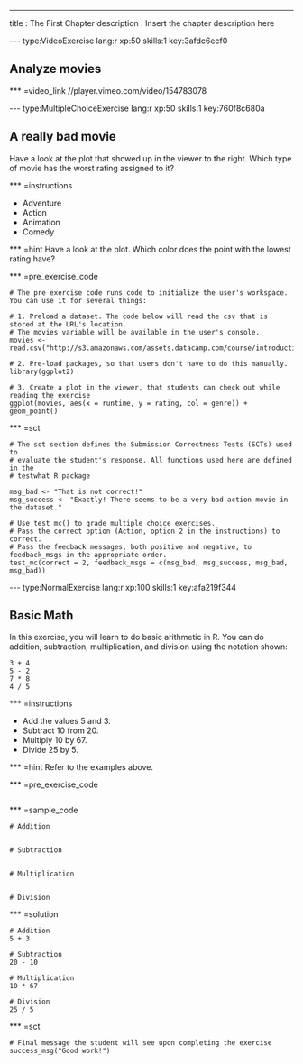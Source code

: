 ---
title       : The First Chapter
description : Insert the chapter description here


--- type:VideoExercise lang:r xp:50 skills:1 key:3afdc6ecf0
## Analyze movies

*** =video_link
//player.vimeo.com/video/154783078

--- type:MultipleChoiceExercise lang:r xp:50 skills:1 key:760f8c680a
## A really bad movie

Have a look at the plot that showed up in the viewer to the right. Which type of movie has the worst rating assigned to it?

*** =instructions
- Adventure
- Action
- Animation
- Comedy

*** =hint
Have a look at the plot. Which color does the point with the lowest rating have?

*** =pre_exercise_code
```{r}
# The pre exercise code runs code to initialize the user's workspace. You can use it for several things:

# 1. Preload a dataset. The code below will read the csv that is stored at the URL's location.
# The movies variable will be available in the user's console.
movies <- read.csv("http://s3.amazonaws.com/assets.datacamp.com/course/introduction_to_r/movies.csv")

# 2. Pre-load packages, so that users don't have to do this manually.
library(ggplot2)

# 3. Create a plot in the viewer, that students can check out while reading the exercise
ggplot(movies, aes(x = runtime, y = rating, col = genre)) + geom_point()
```

*** =sct
```{r}
# The sct section defines the Submission Correctness Tests (SCTs) used to
# evaluate the student's response. All functions used here are defined in the 
# testwhat R package

msg_bad <- "That is not correct!"
msg_success <- "Exactly! There seems to be a very bad action movie in the dataset."

# Use test_mc() to grade multiple choice exercises. 
# Pass the correct option (Action, option 2 in the instructions) to correct.
# Pass the feedback messages, both positive and negative, to feedback_msgs in the appropriate order.
test_mc(correct = 2, feedback_msgs = c(msg_bad, msg_success, msg_bad, msg_bad)) 
```

--- type:NormalExercise lang:r xp:100 skills:1 key:afa219f344
## Basic Math

In this exercise, you will learn to do basic arithmetic in R. You can do addition, subtraction, multiplication, and division using the notation shown:

```
3 + 4
5 - 2
7 * 8
4 / 5
```

*** =instructions
- Add the values 5 and 3.
- Subtract 10 from 20.
- Multiply 10 by 67.
- Divide 25 by 5.

*** =hint
Refer to the examples above.

*** =pre_exercise_code
```{r}

```

*** =sample_code
```{r}
# Addition


# Subtraction


# Multiplication


# Division

```

*** =solution
```{r}
# Addition
5 + 3

# Subtraction
20 - 10

# Multiplication
10 * 67

# Division
25 / 5
```

*** =sct
```{r}
# Final message the student will see upon completing the exercise
success_msg("Good work!")
```
